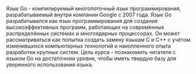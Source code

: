 Язык Go - компилируемый многопоточный язык программирования, разрабатываемый внутри компании Google с 2007 года.
Язык Go разрабатывался как язык программирования для создания высокоэффективных программ, работающих на современных распределённых системах и многоядерных процессорах. Он может рассматриваться как попытка создать замену языкам C и C++ с учётом изменившихся компьютерных технологий и накопленного опыта разработки крупных систем.
Цель курса - познакомить читателя с языком Go на достаточном уровне, чтобы иметь твердую базу для уверенного использования языка.
